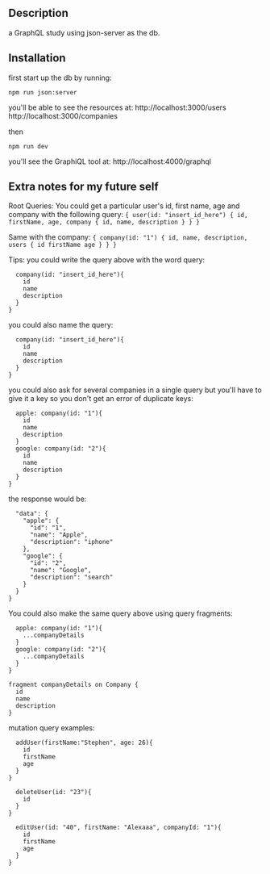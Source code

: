 ## Description

a GraphQL study using json-server as the db.

## Installation

first start up the db by running:

`npm run json:server`

you'll be able to see the resources at:
http://localhost:3000/users
http://localhost:3000/companies

then

`npm run dev`

you'll see the GraphiQL tool at:
http://localhost:4000/graphql

## Extra notes for my future self

Root Queries:
You could get a particular user's id, first name, age and company with the following query:
```{ user(id: "insert_id_here") { id, firstName, age, company { id, name, description } } }```

Same with the company:
```{ company(id: "1") { id, name, description, users { id firstName age } } }```


Tips:
you could write the query above with the word query:
```query {
  company(id: "insert_id_here"){
    id
    name
    description
  }
}
```

you could also name the query:
```query fetchCompany{
  company(id: "insert_id_here"){
    id
    name
    description
  }
}
```

you could also ask for several companies in a single query but you'll have to give it a key so you don't get an error of duplicate keys:
```{
  apple: company(id: "1"){
    id
    name
    description
  }
  google: company(id: "2"){
    id
    name
    description
  }
}
```

the response would be:
```{
  "data": {
    "apple": {
      "id": "1",
      "name": "Apple",
      "description": "iphone"
    },
    "google": {
      "id": "2",
      "name": "Google",
      "description": "search"
    }
  }
}
```


You could also make the same query above using query fragments:
```{
  apple: company(id: "1"){
    ...companyDetails
  }
  google: company(id: "2"){
    ...companyDetails
  }
}

fragment companyDetails on Company {
  id
  name
  description
}
```


mutation query examples:
```mutation {
  addUser(firstName:"Stephen", age: 26){
    id
    firstName
    age
  }
}
```

```mutation {
  deleteUser(id: "23"){
    id
  }
}
```

```mutation {
  editUser(id: "40", firstName: "Alexaaa", companyId: "1"){
    id
    firstName
    age
  }
}
```
